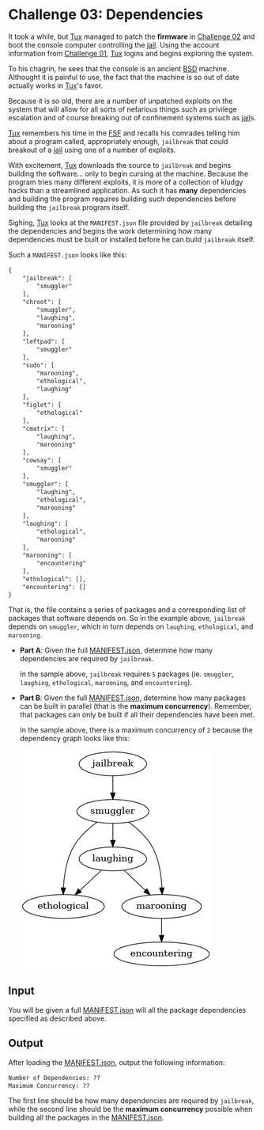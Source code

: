 # Challenge 03: Dependencies

It took a while, but [Tux] managed to patch the **firmware** in [Challenge
02](../challenge02) and boot the console computer controlling the [jail].
Using the account information from [Challenge 01](../challenge01), [Tux]
logins and begins exploring the system.

To his chagrin, he sees that the console is an ancient [BSD] machine.
Althought it is painful to use, the fact that the machine is so out of date
actually works in [Tux]'s favor.

Because it is so old, there are a number of unpatched exploits on the system
that will allow for all sorts of nefarious things such as privilege escalation
and of course breaking out of confinement systems such as [jail]s.

[Tux] remembers his time in the [FSF] and recalls his comrades telling him about
a program called, appropriately enough, `jailbreak` that could breakout of a
[jail] using one of a number of exploits.

With excitement, [Tux] downloads the source to `jailbreak` and begins building
the software... only to begin cursing at the machine.  Because the program
tries many different exploits, it is more of a collection of kludgy hacks than
a streamlined application.  As such it has **many** dependencies and building
the program requires building such dependencies before building the
`jailbreak` program itself.

Sighing, [Tux] looks at the `MANIFEST.json` file provided by `jailbreak`
detailing the dependencies and begins the work determining how many
dependencies must be built or installed before he can build `jailbreak` itself.

Such a `MANIFEST.json` looks like this:
    
    {
        "jailbreak": [
            "smuggler"
        ],
        "chroot": [
            "smuggler",
            "laughing",
            "marooning"
        ],
        "leftpad": [
            "smuggler"
        ],
        "sudo": [
            "marooning",
            "ethological",
            "laughing"
        ],
        "figlet": [
            "ethological"
        ],
        "cmatrix": [
            "laughing",
            "marooning"
        ],
        "cowsay": [
            "smuggler"
        ],
        "smuggler": [
            "laughing",
            "ethological",
            "marooning"
        ],
        "laughing": [
            "ethological",
            "marooning"
        ],
        "marooning": [
            "encountering"
        ],
        "ethological": [],
        "encountering": []
    }
    
That is, the file contains a series of packages and a corresponding list of
packages that software depends on.  So in the example above, `jailbreak`
depends on `smuggler`, which in turn depends on `laughing`, `ethological`, and
`marooning`.

- **Part A**: Given the full [MANIFEST.json], determine how many dependencies
  are required by `jailbreak`.
  
    In the sample above, `jailbreak` requires `5` packages (ie. `smuggler`,
    `laughing`, `ethological`, `marooning`, and `encountering`).
    
- **Part B**: Given the full [MANIFEST.json], determine how many
  packages can be built in parallel (that is the **maximum concurrency**).
  Remember, that packages can only be built if all their dependencies have been
  met.
    
    In the sample above, there is a maximum concurrency of `2` because the
    dependency graph looks like this:
    
    ![Sample Graph](sample.png) 
    
## Input

You will be given a full [MANIFEST.json] will all the package dependencies
specified as described above.

## Output

After loading the [MANIFEST.json], output the following information:

    Number of Dependencies: ??
    Maximum Concurrency: ??
    
The first line should be how many dependencies are required by `jailbreak`,
while the second line should be the **maximum concurrency** possible when
building all the packages in the [MANIFEST.json].

[Tux]: https://en.wikipedia.org/wiki/Tux_(mascot)
[jail]: https://en.wikipedia.org/wiki/FreeBSD_jail
[Beastie]: https://en.wikipedia.org/wiki/BSD_Daemon
[hacktoberfest]: https://hacktoberfest.digitalocean.com/
[BSD]: https://en.wikipedia.org/wiki/Berkeley_Software_Distribution
[FSF]: https://www.fsf.org/
[MANIFEST.json]: input.txt
